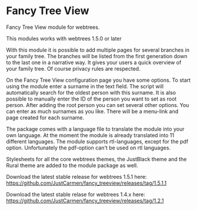 Fancy Tree View
===============

Fancy Tree View module for webtrees.

This modules works with webtrees 1.5.0 or later

With this module it is possible to add multiple pages for several branches in your family tree. The branches will be listed from the first generation down to the last one in a narrative way. It gives your users a quick overview of your family tree. Of course privacy rules are respected.

On the Fancy Tree View configuration page you have some options. To start using the module enter a surname in the text field. The script will automatically search for the oldest person with this surname. It is also possible to manually enter the ID of the person you want to set as root person. After adding the root person you can set several other options. You can enter as much surnames as you like. There will be a menu-link and page created for each surname.

The package comes with a language file to translate the module into your own language. At the moment the module is already translated into 11 different languages. The module supports rtl-languages, except for the pdf option. Unfortunately the pdf-option can't be used on rtl languages.

Stylesheets for all the core webtrees themes, the JustBlack theme and the Rural theme are added to the module package as well.

Download the latest stable release for webtrees 1.5.1 here:
https://github.com/JustCarmen/fancy_treeview/releases/tag/1.5.1.1

Download the latest stable relase for webtrees 1.4.x here:
https://github.com/JustCarmen/fancy_treeview/releases/tag/1.2.1
